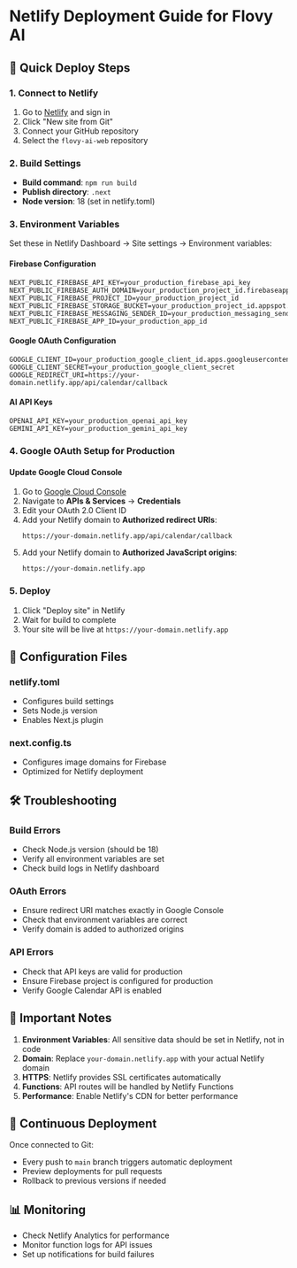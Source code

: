 # Netlify Deployment Guide for Flovy AI

## 🚀 Quick Deploy Steps

### 1. Connect to Netlify
1. Go to [Netlify](https://netlify.com) and sign in
2. Click "New site from Git"
3. Connect your GitHub repository
4. Select the `flovy-ai-web` repository

### 2. Build Settings
- **Build command**: `npm run build`
- **Publish directory**: `.next`
- **Node version**: 18 (set in netlify.toml)

### 3. Environment Variables
Set these in Netlify Dashboard → Site settings → Environment variables:

#### Firebase Configuration
```
NEXT_PUBLIC_FIREBASE_API_KEY=your_production_firebase_api_key
NEXT_PUBLIC_FIREBASE_AUTH_DOMAIN=your_production_project_id.firebaseapp.com
NEXT_PUBLIC_FIREBASE_PROJECT_ID=your_production_project_id
NEXT_PUBLIC_FIREBASE_STORAGE_BUCKET=your_production_project_id.appspot.com
NEXT_PUBLIC_FIREBASE_MESSAGING_SENDER_ID=your_production_messaging_sender_id
NEXT_PUBLIC_FIREBASE_APP_ID=your_production_app_id
```

#### Google OAuth Configuration
```
GOOGLE_CLIENT_ID=your_production_google_client_id.apps.googleusercontent.com
GOOGLE_CLIENT_SECRET=your_production_google_client_secret
GOOGLE_REDIRECT_URI=https://your-domain.netlify.app/api/calendar/callback
```

#### AI API Keys
```
OPENAI_API_KEY=your_production_openai_api_key
GEMINI_API_KEY=your_production_gemini_api_key
```

### 4. Google OAuth Setup for Production

#### Update Google Cloud Console
1. Go to [Google Cloud Console](https://console.cloud.google.com/)
2. Navigate to **APIs & Services** → **Credentials**
3. Edit your OAuth 2.0 Client ID
4. Add your Netlify domain to **Authorized redirect URIs**:
   ```
   https://your-domain.netlify.app/api/calendar/callback
   ```
5. Add your Netlify domain to **Authorized JavaScript origins**:
   ```
   https://your-domain.netlify.app
   ```

### 5. Deploy
1. Click "Deploy site" in Netlify
2. Wait for build to complete
3. Your site will be live at `https://your-domain.netlify.app`

## 🔧 Configuration Files

### netlify.toml
- Configures build settings
- Sets Node.js version
- Enables Next.js plugin

### next.config.ts
- Configures image domains for Firebase
- Optimized for Netlify deployment

## 🛠️ Troubleshooting

### Build Errors
- Check Node.js version (should be 18)
- Verify all environment variables are set
- Check build logs in Netlify dashboard

### OAuth Errors
- Ensure redirect URI matches exactly in Google Console
- Check that environment variables are correct
- Verify domain is added to authorized origins

### API Errors
- Check that API keys are valid for production
- Ensure Firebase project is configured for production
- Verify Google Calendar API is enabled

## 📝 Important Notes

1. **Environment Variables**: All sensitive data should be set in Netlify, not in code
2. **Domain**: Replace `your-domain.netlify.app` with your actual Netlify domain
3. **HTTPS**: Netlify provides SSL certificates automatically
4. **Functions**: API routes will be handled by Netlify Functions
5. **Performance**: Enable Netlify's CDN for better performance

## 🔄 Continuous Deployment

Once connected to Git:
- Every push to `main` branch triggers automatic deployment
- Preview deployments for pull requests
- Rollback to previous versions if needed

## 📊 Monitoring

- Check Netlify Analytics for performance
- Monitor function logs for API issues
- Set up notifications for build failures 
